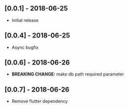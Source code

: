 ## [0.0.1] - 2018-06-25

* Initial release


## [0.0.4] - 2018-06-25

* Async bugfix


## [0.0.6] - 2018-06-26

* __BREAKING CHANGE:__ make db path required parameter


## [0.0.7] - 2018-06-26

* Remove flutter dependency

